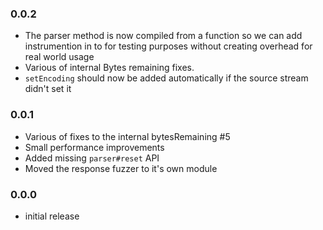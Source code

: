 ### 0.0.2
- The parser method is now compiled from a function so we can add instrumention
  in to for testing purposes without creating overhead for real world usage
- Various of internal Bytes remaining fixes.
- `setEncoding` should now be added automatically if the source stream didn't
  set it

### 0.0.1
- Various of fixes to the internal bytesRemaining #5
- Small performance improvements
- Added missing `parser#reset` API
- Moved the response fuzzer to it's own module

### 0.0.0
- initial release
